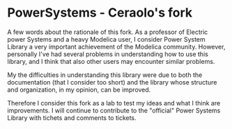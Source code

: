 # PowerSystems - Ceraolo's fork

A few words about the rationale of this fork. As a professor of Electric power Systems and a heavy Modelica user, I consider Power System Library a very important achievement of the Modelica community. However, personally I've had several problems in understanding how to use this library, and I think that also other users may encounter similar problems.

My the difficulties in understanding this library were due to both the documentation (that I consider too short) and the library whose structure and organization, in my opinion, can be improved.

Therefore I consider this fork as a lab to test my ideas and what I think are improvements. I will continue to contribute to the "official" Power Systems Library with tichets and comments to tickets.
